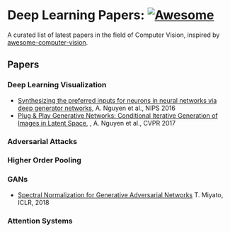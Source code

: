 
# Deep Learning Papers: [![Awesome](https://cdn.rawgit.com/sindresorhus/awesome/d7305f38d29fed78fa85652e3a63e154dd8e8829/media/badge.svg)](https://github.com/KKNakka92/Deep-Learning-Papers)
A curated list of latest papers in the field of Computer Vision, inspired by [awesome-computer-vision](https://github.com/jbhuang0604/awesome-computer-vision).




## Papers

### Deep Learning Visualization
 * [Synthesizing the preferred inputs for neurons in neural networks via deep generator networks](https://arxiv.org/abs/1605.09304), A. Nguyen et al., NIPS 2016
 * [Plug & Play Generative Networks: Conditional Iterative Generation of Images in Latent Space]( https://arxiv.org/abs/1612.00005), , A. Nguyen et al., CVPR 2017



### Adversarial Attacks



### Higher Order Pooling



### GANs
* [Spectral Normalization for Generative Adversarial Networks](https://openreview.net/forum?id=B1QRgziT-) T. Miyato, ICLR, 2018



### Attention Systems



